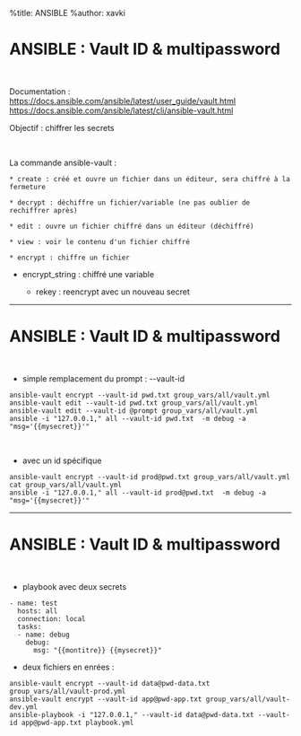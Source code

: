 %title: ANSIBLE
%author: xavki


# ANSIBLE : Vault ID & multipassword


<br>

Documentation : https://docs.ansible.com/ansible/latest/user_guide/vault.html
https://docs.ansible.com/ansible/latest/cli/ansible-vault.html

Objectif : chiffrer les secrets

<br>

La commande ansible-vault :

	* create : créé et ouvre un fichier dans un éditeur, sera chiffré à la fermeture

	* decrypt : déchiffre un fichier/variable (ne pas oublier de rechiffrer après)

	* edit : ouvre un fichier chiffré dans un éditeur (déchiffré)

	* view : voir le contenu d'un fichier chiffré

	* encrypt : chiffre un fichier

  * encrypt_string : chiffré une variable

	* rekey : reencrypt avec un nouveau secret

--------------------------------------------------------------------------------------------

# ANSIBLE : Vault ID & multipassword
	
<br>

* simple remplacement du prompt : --vault-id

```
ansible-vault encrypt --vault-id pwd.txt group_vars/all/vault.yml
ansible-vault edit --vault-id pwd.txt group_vars/all/vault.yml
ansible-vault edit --vault-id @prompt group_vars/all/vault.yml
ansible -i "127.0.0.1," all --vault-id pwd.txt  -m debug -a "msg='{{mysecret}}'"
```

<br>

* avec un id spécifique

```
ansible-vault encrypt --vault-id prod@pwd.txt group_vars/all/vault.yml
cat group_vars/all/vault.yml 
ansible -i "127.0.0.1," all --vault-id prod@pwd.txt  -m debug -a "msg='{{mysecret}}'"
```

--------------------------------------------------------------------------------------------

# ANSIBLE : Vault ID & multipassword
	

<br>

* playbook avec deux secrets

```
- name: test
  hosts: all
  connection: local
  tasks:
  - name: debug
    debug:
      msg: "{{montitre}} {{mysecret}}"
```

* deux fichiers en enrées :

```
ansible-vault encrypt --vault-id data@pwd-data.txt group_vars/all/vault-prod.yml
ansible-vault encrypt --vault-id app@pwd-app.txt group_vars/all/vault-dev.yml
ansible-playbook -i "127.0.0.1," --vault-id data@pwd-data.txt --vault-id app@pwd-app.txt playbook.yml
```
